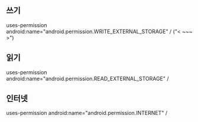 ## 쓰기
uses-permission android:name="android.permission.WRITE_EXTERNAL_STORAGE" / ("< ~~~ >")
## 읽기
uses-permission android:name="android.permission.READ_EXTERNAL_STORAGE" /
## 인터넷
uses-permission android:name="android.permission.INTERNET" /
